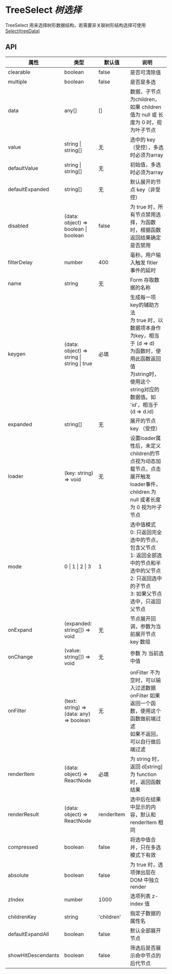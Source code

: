 # TreeSelect *树选择*

TreeSelect 用来选择树形数据结构，若需要非关联树形结构选择可使用 [Select(treeData)](/components/Select)

<example />

## API

| 属性 | 类型 | 默认值 | 说明 |
| --- | --- | --- | --- |
| clearable | boolean | false | 是否可清除值 |
| multiple | boolean | false | 是否是多选 |
| data | any[] | [] | 数据，子节点为children，如果 children 值为 null 或 长度为 0 时，视为叶子节点 |
| value | string \| string[] | 无 | 选中的 key （受控），多选时必须为array |
| defaultValue | string \| string[] | 无 | 初始值，多选时必须为array |
| defaultExpanded | string[] | 无 | 默认展开的节点 key（非受控） |
| disabled | (data: object) => boolean \| boolean | false | 为 true 时，所有节点禁用选择，为函数时，根据函数返回结果确定是否禁用 |
| filterDelay | number | 400 | 毫秒。用户输入触发 fitler 事件的延时 |
| name | string | 无 | Form 存取数据的名称 |
| keygen | (data: object) => string \| string \| true | 必填 | 生成每一项key的辅助方法<br />为 true 时，以数据项本身作为key，相当于 (d => d)<br />为函数时，使用此函数返回值<br />为string时，使用这个string对应的数据值。如 'id'，相当于 (d => d.id) |
| expanded | string[] | 无 | 展开的节点 key （受控） |
| loader | (key: string) => void | 无 | 设置loader属性后，未定义children的节点视为动态加载节点，点击展开触发 loader事件，children 为 null 或者长度为 0 视为叶子节点 |
| mode | 0 \| 1 \| 2 \| 3 | 1 | 选中值模式<br />0: 只返回完全选中的节点，包含父节点<br />1: 返回全部选中的节点和半选中的父节点<br />2: 只返回选中的子节点<br />3: 如果父节点选中，只返回父节点 |
| onExpand | (expanded: string[]) => void | 无 | 节点展开回调，参数为当前展开节点 key 数组 |
| onChange | (value: string[]) => void | 无 | 参数 为 当前选中值 |
| onFilter | (text: string) => (data: any) => boolean | 无 | onFilter 不为空时，可以输入过滤数据<br />onFilter 如果返回一个函数，使用这个函数做前端过滤<br />如果不返回，可以自行做后端过滤 |
| renderItem | (data: object) => ReactNode | 必填 | 为 string 时，返回 d\[string]<br />为 function 时，返回函数结果 |
| renderResult | (data: object) => ReactNode | renderItem | 选中后在结果中显示的内容，默认和 renderItem 相同 |
| compressed | boolean | false | 将选中值合并，只在多选模式下有效 |
| absolute | boolean | false | 为 true 时，选项弹出层在 DOM 中独立 render |
| zIndex | number | 1000 | 选项列表 z-index 值 |
| childrenKey | string | 'children' | 指定子数据的属性名 | 
| defaultExpandAll | boolean | false | 默认全部展开节点 | 
| showHitDescendants | boolean | false | 筛选后是否展示命中节点的后代节点 |
